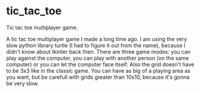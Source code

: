 # tic_tac_toe
Tic tac toe multiplayer game.

A tic tac toe multiplayer game I made a long time ago. I am using the very slow python library turtle (I had to figure it out from the name), because I didn't know about tkinter back then. There are three game modes: you can play against the computer, you can play with another person (on the same computer) or you can let the computer face itself. Also the grid doesn't have to be 3x3 like in the classic game. You can have as big of a playing area as you want, but be carefull with grids greater than 10x10, because it's gonna be very slow.

